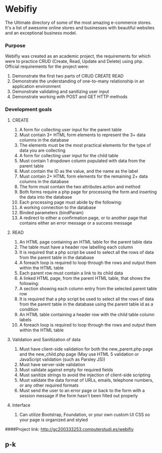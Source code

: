 # Webifiy
The Ultimate directory of some of the most amazing e-commerce stores. It's a list of awesome online stores and businesses with beautiful websites and an exceptional business model.

### Purpose
Webifiy was created as an academic project, the requirements for which were to practice CRUD (Create, Read, Update and Delete) using php. Official requirements for the project were:

   1. Demonstrate the first two parts of CRUD
       CREATE
       READ
   2. Demonstrate the understanding of one-to-many relationship in an application environment
   3. Demonstrate validating and sanitizing user input
   4. Demonstrate working with POST and GET HTTP methods

### Development goals

   1. CREATE
      1. A form for collecting user input for the parent table
        1. Must contain 3+ HTML form elements to represent the 3+ data columns in the database
        2. The elements must be the most practical elements for the type of data you are collecting
      2. A form for collecting user input for the child table
        1. Must contain 1 dropdown column populated with data from the parent table
        2. Must contain the ID as the value, and the name as the label
        3. Must contain 2+ HTML form elements for the remaining 2+ data columns in the database
      3. The form must contain the two attributes action and method
      4. Both forms require a php page for processing the form and inserting the data into the database
      5. Each processing page must abide by the following:
        1. A working connection to the database
        2. Binded parameters (bindParam)
        3. A redirect to either a confirmation page, or to another page that contains either an error message or a success message

   2. READ
      1. An HTML page containing an HTML table for the parent table data
        1. The table must have a header row labelling each column
        2. It is required that a php script be used to select all the rows of data from the parent table in the database
        3. A foreach loop is required to loop through the rows and output them within the HTML table
        4. Each parent row must contain a link to its child data
      2. A linked HTML page, from the parent HTML table, that shows the following:
        1. A section showing each column entry from the selected parent table row
        2. It is required that a php script be used to select all the rows of data from the parent table in the database using the parent table id as a condition
        3. An HTML table containing a header row with the child table column labels
        4. A foreach loop is required to loop through the rows and output them within the HTML table
        
   3. Validation and Sanitization of data
      1. Must have client-side validation for both the new_parent.php page and the new_child.php page (May use HTML 5 validation or JavaScript validation (such as Parsley JS))
      2. Must have server-side validation
      3. Must validate against empty for required fields
      4. Must sanitize strings to avoid the injection of client-side scripting
      5. Must validate the data format of URLs, emails, telephone numbers, or any other required formats
      6. Must send the user to an error page or back to the form with a session message if the form hasn't been filled out properly

   4. Interface
      1. Can utilize Bootstrap, Foundation, or your own custom UI CSS so your page is organized and styled

####Project link: http://gc200333253.computerstudi.es/webifiy

## p-k

